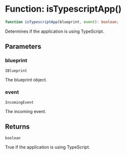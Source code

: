 # Function: isTypescriptApp()

```ts
function isTypescriptApp(blueprint, event): boolean;
```

Determines if the application is using TypeScript.

## Parameters

### blueprint

`IBlueprint`

The blueprint object.

### event

`IncomingEvent`

The incoming event.

## Returns

`boolean`

True if the application is using TypeScript.
